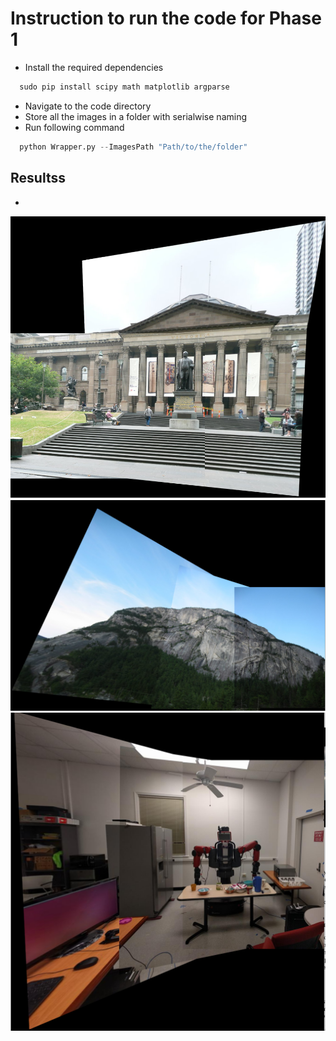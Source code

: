 # Instruction to run the code for Phase 1

* Install the required dependencies
```cmd
  sudo pip install scipy math matplotlib argparse
```

* Navigate to the code directory
* Store all the images in a folder with serialwise naming 
* Run following command
```python
  python Wrapper.py --ImagesPath "Path/to/the/folder"
```

## Resultss
  -
![Alt text](https://raw.githubusercontent.com/anki-mittal/Image-stitch_MyAutoPano/master/Phase1/Code/Results/final1.png)
![Alt text](https://github.com/anki-mittal/Image-stitch_MyAutoPano/blob/master/Phase1/Code/Results/final2.png?raw=true)
![Alt text](https://github.com/anki-mittal/Image-stitch_MyAutoPano/blob/master/Phase1/Code/Results/final3.png?raw=true)